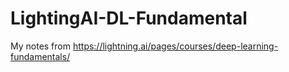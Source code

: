 # LightingAI-DL-Fundamental

My notes from https://lightning.ai/pages/courses/deep-learning-fundamentals/
